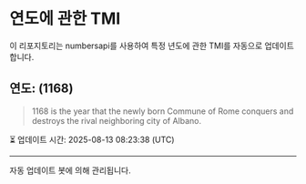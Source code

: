 
# 연도에 관한 TMI

이 리포지토리는 numbersapi를 사용하여 특정 년도에 관한 TMI를 자동으로 업데이트합니다.

## 연도: (1168)
> 1168 is the year that the newly born Commune of Rome conquers and destroys the rival neighboring city of Albano.

⏳ 업데이트 시간: 2025-08-13 08:23:38 (UTC)

---
자동 업데이트 봇에 의해 관리됩니다.
